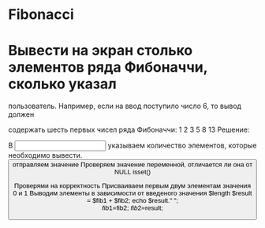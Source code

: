 # Fibonacci
#     Вывести на экран столько элементов ряда Фибоначчи, сколько указал

пользователь. Например, если на ввод поступило число 6, то вывод должен

содержать шесть первых чисел ряда Фибоначчи: 1 2 3 5 8 13
Решение:

В <input> указываем количество элементов, которые необходимо вывести.
<button> отправляем значение
Проверяем значение переменной, отличается ли она от NULL
isset()

Проверями на корректность
Присваиваем первым двум элементам значения 0 и 1 
Выводим элементы в зависимости от введеного значения $length
        $result = $fib1 + $fib2;
		    echo $result." ";         
		    $fib1=$fib2;
		    $fib2=$result; 
